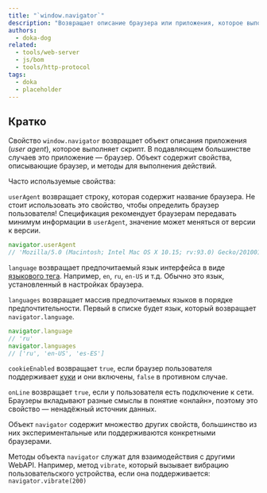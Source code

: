 ```yaml
---
title: "`window.navigator`"
description: "Возвращает описание браузера или приложения, которое выполняет скрипт."
authors:
  - doka-dog
related:
  - tools/web-server
  - js/bom
  - tools/http-protocol
tags:
  - doka
  - placeholder
---
```


## Кратко

Свойство `window.navigator` возвращает объект описания приложения (_user agent_), которое выполняет скрипт. В подавляющем большинстве случаев это приложение — браузер. Объект содержит свойства, описывающие браузер, и методы для выполнения действий.

Часто используемые свойства:

`userAgent` возвращает строку, которая содержит название браузера. Не стоит использовать это свойство, чтобы определить браузер пользователя! Спецификация рекомендует браузерам передавать минимум информации в `userAgent`, значение может меняться от версии к версии.

```js
navigator.userAgent
// 'Mozilla/5.0 (Macintosh; Intel Mac OS X 10.15; rv:93.0) Gecko/20100101 Firefox/93.0'
```

`language` возвращает предпочитаемый язык интерфейса в виде [языкового тега](https://tools.ietf.org/rfc/bcp/bcp47.txt). Например, `en`, `ru`, `en-US` и т.д. Обычно это язык, установленный в настройках браузера.

`languages` возвращает массив предпочитаемых языков в порядке предпочтительности. Первый в списке будет язык, который возвращает `navigator.language`.

```js
navigator.language
// 'ru'
navigator.languages
// ['ru', 'en-US', 'es-ES']
```

`cookieEnabled` возвращает `true`, если браузер пользователя поддерживает [куки](/js/cookie/) и они включены, `false` в противном случае.

`onLine` возвращает `true`, если у пользователя есть подключение к сети. Браузеры вкладывают разные смыслы в понятие «онлайн», поэтому это свойство — ненадёжный источник данных.

Объект `navigator` содержит множество других свойств, большинство из них экспериментальные или поддерживаются конкретными браузерами.

Методы объекта `navigator` служат для взаимодействия с другими WebAPI. Например, метод `vibrate`, который вызывает вибрацию пользовательского устройства, если она поддерживается: `navigator.vibrate(200)`
